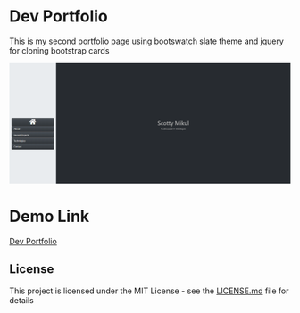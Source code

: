 # Dev Portfolio
This is my second portfolio page using bootswatch slate theme and jquery for cloning bootstrap cards


![Dev Portfolio](./dev-portfolio.PNG)

# Demo Link
[Dev Portfolio](https://scottmikul.github.io/dev-portfolio/) 

## License
This project is licensed under the MIT License - see the [LICENSE.md](LICENSE.md) file for details